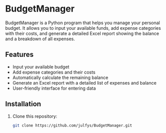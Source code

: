 # BudgetManager

BudgetManager is a Python program that helps you manage your personal budget. It allows you to input your available funds, add expense categories with their costs, and generate a detailed Excel report showing the balance and a breakdown of all expenses.

## Features
- Input your available budget
- Add expense categories and their costs
- Automatically calculate the remaining balance
- Generate an Excel report with a detailed list of expenses and balance
- User-friendly interface for entering data

## Installation

1. Clone this repository:
   ```bash
   git clone https://github.com/julfys/BudgetManager.git
